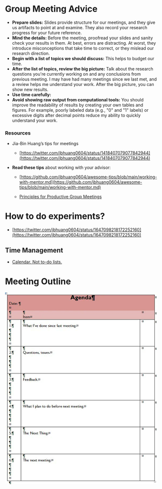 # Group Meeting Advice

- **Prepare slides:** Slides provide structure for our meetings, and they give us artifacts to point at and examine. They also record your research progress for your future reference.
- **Mind the details:** Before the meeting, proofread your slides and sanity check your results in them. At best, errors are distracting. At worst, they introduce misconceptions that take time to correct, or they mislead our research direction.
- **Begin with a list of topics we should discuss:** This helps to budget our time.
- **After the list of topics, review the big picture:** Talk about the research questions you're currently working on and any conclusions from previous meeting. I may have had many meetings since we last met, and a review helps me understand your work. After the big picture, you can show new results.
- **Use time carefully:** 
- **Avoid showing raw output from computational tools:** You should improve the readability of results by creating your own tables and figures. For example, poorly labeled data (e.g., "0" and "1" labels) or excessive digits after decimal points reduce my ability to quickly understand your work.


### Resources
- Jia-Bin Huang’s tips for meetings
  - [https://twitter.com/jbhuang0604/status/1418407079077842944](https://twitter.com/jbhuang0604/status/1418407079077842944)

- **Read these tips** about working with your advisor:
  - [https://github.com/jbhuang0604/awesome-tips/blob/main/working-with-mentor.md](https://github.com/jbhuang0604/awesome-tips/blob/main/working-with-mentor.md)

  - [Principles for Productive Group Meetings](https://bounded-regret.ghost.io/principles-for-productive-group-meetings/)

# How to do experiments?

- [https://twitter.com/jbhuang0604/status/1647098218172252160](https://twitter.com/jbhuang0604/status/1647098218172252160)

## Time Management

- [Calendar. Not to-do lists.](https://deviparikh.medium.com/calendar-in-stead-of-to-do-lists-9ada86a512dd)

# Meeting Outline

![Untitled](Untitled.png)